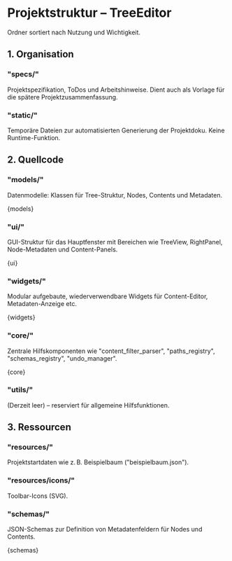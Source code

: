 # Projektstruktur – TreeEditor
Ordner sortiert nach Nutzung und Wichtigkeit.

## 1. Organisation
### "specs/"
Projektspezifikation, ToDos und Arbeitshinweise. Dient auch als Vorlage für die spätere Projektzusammenfassung.
  
### "static/"  
Temporäre Dateien zur automatisierten Generierung der Projektdoku. Keine Runtime-Funktion.

## 2. Quellcode

### "models/"  
Datenmodelle: Klassen für Tree-Struktur, Nodes, Contents und Metadaten.

{models}

### "ui/"
GUI-Struktur für das Hauptfenster mit Bereichen wie TreeView, RightPanel, Node-Metadaten und Content-Panels.

{ui}

### "widgets/"  
Modular aufgebaute, wiederverwendbare Widgets für Content-Editor, Metadaten-Anzeige etc.

{widgets}

### "core/"
Zentrale Hilfskomponenten wie "content_filter_parser", "paths_registry", "schemas_registry", "undo_manager".

{core}

### "utils/"
(Derzeit leer) – reserviert für allgemeine Hilfsfunktionen.

## 3. Ressourcen

### "resources/"  
Projektstartdaten wie z. B. Beispielbaum ("beispielbaum.json").
  
### "resources/icons/"  
Toolbar-Icons (SVG).
  
### "schemas/" 
JSON-Schemas zur Definition von Metadatenfeldern für Nodes und Contents.

{schemas}